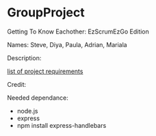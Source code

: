 # GroupProject
Getting To Know Eachother: EzScrumEzGo Edition

Names: Steve, Diya, Paula, Adrian, Mariala


Description:

[list of project requirements](./ProjectRequirements.md)


Credit:

Needed dependance:
- node.js
- express
- npm install express-handlebars




